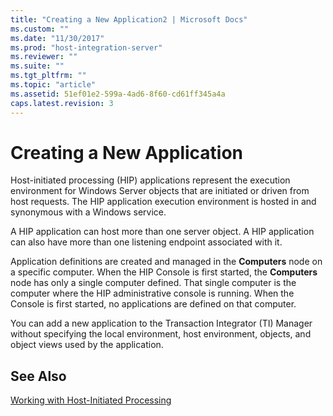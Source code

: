 ```yaml
---
title: "Creating a New Application2 | Microsoft Docs"
ms.custom: ""
ms.date: "11/30/2017"
ms.prod: "host-integration-server"
ms.reviewer: ""
ms.suite: ""
ms.tgt_pltfrm: ""
ms.topic: "article"
ms.assetid: 51ef01e2-599a-4ad6-8f60-cd61ff345a4a
caps.latest.revision: 3
---
```

# Creating a New Application
Host-initiated processing (HIP) applications represent the execution environment for Windows Server objects that are initiated or driven from host requests. The HIP application execution environment is hosted in and synonymous with a Windows service.  
  
 A HIP application can host more than one server object. A HIP application can also have more than one listening endpoint associated with it.  
  
 Application definitions are created and managed in the **Computers** node on a specific computer. When the HIP Console is first started, the **Computers** node has only a single computer defined. That single computer is the computer where the HIP administrative console is running. When the Console is first started, no applications are defined on that computer.  
  
 You can add a new application to the Transaction Integrator (TI) Manager without specifying the local environment, host environment, objects, and object views used by the application.  
  
## See Also  
 [Working with Host-Initiated Processing](../HIS2010/working-with-host-initiated-processing2.md)